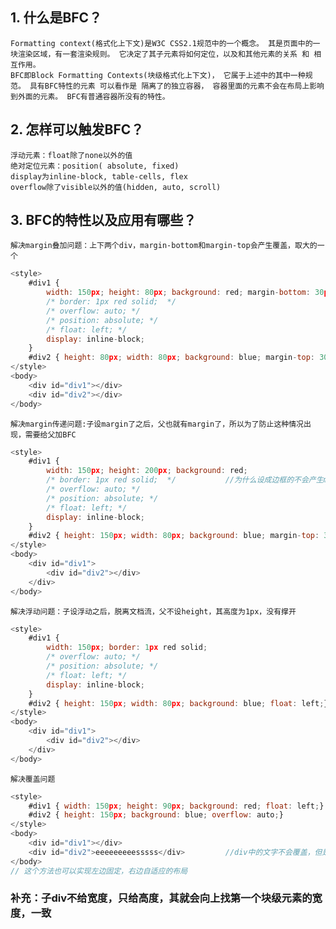 ## 1. 什么是BFC？
    Formatting context(格式化上下文)是W3C CSS2.1规范中的一个概念。 其是页面中的一块渲染区域，有一套渲染规则。 它决定了其子元素将如何定位，以及和其他元素的关系 和 相互作用。
    BFC即Block Formatting Contexts(块级格式化上下文)， 它属于上述中的其中一种规范。 具有BFC特性的元素 可以看作是 隔离了的独立容器， 容器里面的元素不会在布局上影响到外面的元素。 BFC有普通容器所没有的特性。

## 2. 怎样可以触发BFC？
    浮动元素：float除了none以外的值
    绝对定位元素：position( absolute, fixed)
    display为inline-block, table-cells, flex
    overflow除了visible以外的值(hidden, auto, scroll)

## 3. BFC的特性以及应用有哪些？
    解决margin叠加问题：上下两个div，margin-bottom和margin-top会产生覆盖，取大的一个
```js
<style>
    #div1 { 
        width: 150px; height: 80px; background: red; margin-bottom: 30px;
        /* border: 1px red solid;  */           
        /* overflow: auto; */
        /* position: absolute; */
        /* float: left; */
        display: inline-block;
    }
    #div2 { height: 80px; width: 80px; background: blue; margin-top: 30px;}
</style>
<body>
    <div id="div1"></div>
    <div id="div2"></div>
</body>
```

    解决margin传递问题:子设margin了之后，父也就有margin了，所以为了防止这种情况出现，需要给父加BFC
```js
<style>
    #div1 { 
        width: 150px; height: 200px; background: red; 
        /* border: 1px red solid;  */           //为什么设成边框的不会产生margin的传递问题
        /* overflow: auto; */
        /* position: absolute; */
        /* float: left; */
        display: inline-block;
    }
    #div2 { height: 150px; width: 80px; background: blue; margin-top: 30px;}
</style>
<body>
    <div id="div1">
        <div id="div2"></div>
    </div>
</body>
```

    解决浮动问题：子设浮动之后，脱离文档流，父不设height，其高度为1px，没有撑开
```js
<style>
    #div1 { 
        width: 150px; border: 1px red solid; 
        /* overflow: auto; */
        /* position: absolute; */
        /* float: left; */
        display: inline-block;
    }
    #div2 { height: 150px; width: 80px; background: blue; float: left;}
</style>
<body>
    <div id="div1">
        <div id="div2"></div>
    </div>
</body>
```

    解决覆盖问题
```js
<style>
    #div1 { width: 150px; height: 90px; background: red; float: left;}
    #div2 { height: 150px; background: blue; overflow: auto;}
</style>
<body>
    <div id="div1"></div>
    <div id="div2">eeeeeeeeesssss</div>         //div中的文字不会覆盖，但是div会覆盖
</body>
// 这个方法也可以实现左边固定，右边自适应的布局
```

### 补充：子div不给宽度，只给高度，其就会向上找第一个块级元素的宽度，一致